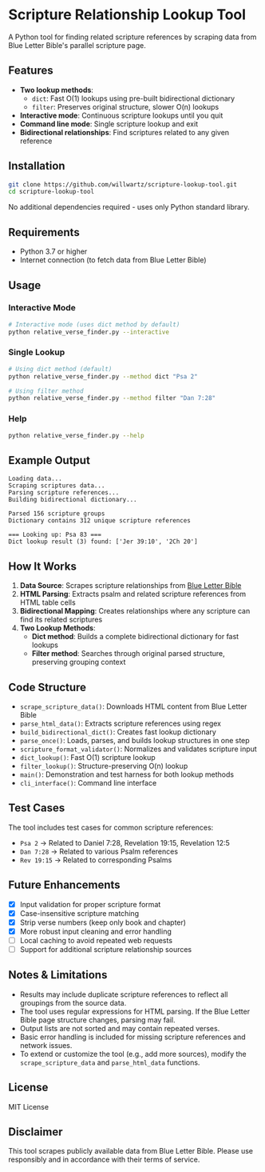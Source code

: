 # Scripture Relationship Lookup Tool

A Python tool for finding related scripture references by scraping data from Blue Letter Bible's parallel scripture
page.

## Features

- **Two lookup methods**:
    - `dict`: Fast O(1) lookups using pre-built bidirectional dictionary
    - `filter`: Preserves original structure, slower O(n) lookups
- **Interactive mode**: Continuous scripture lookups until you quit
- **Command line mode**: Single scripture lookup and exit
- **Bidirectional relationships**: Find scriptures related to any given reference

## Installation

```bash
git clone https://github.com/willwartz/scripture-lookup-tool.git
cd scripture-lookup-tool
```

No additional dependencies required - uses only Python standard library.

## Requirements

- Python 3.7 or higher
- Internet connection (to fetch data from Blue Letter Bible)

## Usage

### Interactive Mode

```bash
# Interactive mode (uses dict method by default)
python relative_verse_finder.py --interactive
```

### Single Lookup

```bash
# Using dict method (default)
python relative_verse_finder.py --method dict "Psa 2"

# Using filter method  
python relative_verse_finder.py --method filter "Dan 7:28"
```

### Help

```bash
python relative_verse_finder.py --help
```

## Example Output

```
Loading data...
Scraping scriptures data...
Parsing scripture references...
Building bidirectional dictionary...

Parsed 156 scripture groups
Dictionary contains 312 unique scripture references

=== Looking up: Psa 83 ===
Dict lookup result (3) found: ['Jer 39:10', '2Ch 20']
```

## How It Works

1. **Data Source**: Scrapes scripture relationships
   from [Blue Letter Bible](https://www.blueletterbible.org/study/parallel/paral18.cfm)
2. **HTML Parsing**: Extracts psalm and related scripture references from HTML table cells
3. **Bidirectional Mapping**: Creates relationships where any scripture can find its related scriptures
4. **Two Lookup Methods**:
    - **Dict method**: Builds a complete bidirectional dictionary for fast lookups
    - **Filter method**: Searches through original parsed structure, preserving grouping context

## Code Structure

- `scrape_scripture_data()`: Downloads HTML content from Blue Letter Bible
- `parse_html_data()`: Extracts scripture references using regex
- `build_bidirectional_dict()`: Creates fast lookup dictionary
- `parse_once()`: Loads, parses, and builds lookup structures in one step
- `scripture_format_validator()`: Normalizes and validates scripture input
- `dict_lookup()`: Fast O(1) scripture lookup
- `filter_lookup()`: Structure-preserving O(n) lookup
- `main()`: Demonstration and test harness for both lookup methods
- `cli_interface()`: Command line interface

## Test Cases

The tool includes test cases for common scripture references:

- `Psa 2` → Related to Daniel 7:28, Revelation 19:15, Revelation 12:5
- `Dan 7:28` → Related to various Psalm references
- `Rev 19:15` → Related to corresponding Psalms

## Future Enhancements

- [x] Input validation for proper scripture format
- [x] Case-insensitive scripture matching
- [x] Strip verse numbers (keep only book and chapter)
- [x] More robust input cleaning and error handling
- [ ] Local caching to avoid repeated web requests
- [ ] Support for additional scripture relationship sources

## Notes & Limitations

- Results may include duplicate scripture references to reflect all groupings from the source data.
- The tool uses regular expressions for HTML parsing. If the Blue Letter Bible page structure changes, parsing may fail.
- Output lists are not sorted and may contain repeated verses.
- Basic error handling is included for missing scripture references and network issues.
- To extend or customize the tool (e.g., add more sources), modify the `scrape_scripture_data` and `parse_html_data`
  functions.

## License

MIT License

## Disclaimer

This tool scrapes publicly available data from Blue Letter Bible. Please use responsibly and in accordance with their
terms of service.